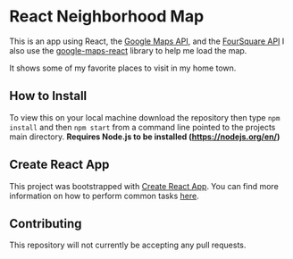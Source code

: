 # React Neighborhood Map

This is an app using React, the [Google Maps API](https://cloud.google.com/maps-platform/), and the [FourSquare API](https://developer.foursquare.com/)  I also use the [google-maps-react](https://github.com/fullstackreact/google-maps-react) library to help me load the map.

It shows some of my favorite places to visit in my home town. 

## How to Install

To view this on your local machine download the repository then type `npm install` and then `npm start` from a command line pointed to the projects main directory. **Requires Node.js to be installed (https://nodejs.org/en/)**


## Create React App

This project was bootstrapped with [Create React App](https://github.com/facebookincubator/create-react-app). You can find more information on how to perform common tasks [here](https://github.com/facebookincubator/create-react-app/blob/master/packages/react-scripts/template/README.md).

## Contributing

This repository will not currently be accepting any pull requests.
